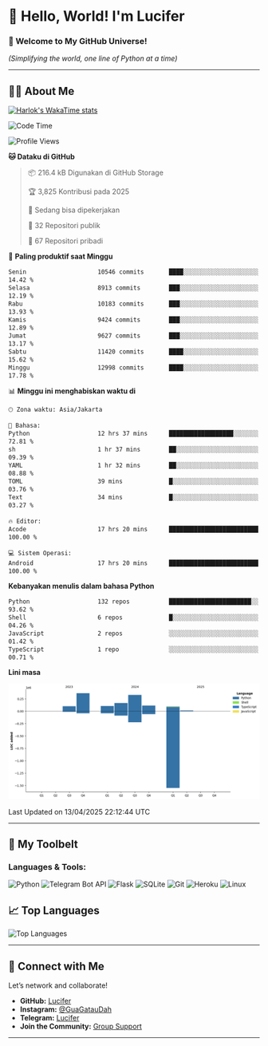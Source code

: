 # 👋 Hello, World! I'm Lucifer 

### 🚀 Welcome to My GitHub Universe!  
*(Simplifying the world, one line of Python at a time)*  

---

## 🧑‍💻 About Me


[![Harlok's WakaTime stats](https://github-readme-stats.vercel.app/api/wakatime?username=LuciferReborns)](https://github.com/jonesroot/github-readme-stats)


<!--START_SECTION:waka-->
![Code Time](http://img.shields.io/badge/Code%20Time-51%20hrs%2029%20mins-blue)

![Profile Views](http://img.shields.io/badge/Profil%20dilihat-2-blue)

**🐱 Dataku di GitHub** 

> 📦 216.4 kB Digunakan di GitHub Storage 
 > 
> 🏆 3,825 Kontribusi pada 2025
 > 
> 💼 Sedang bisa dipekerjakan
 > 
> 📜 32 Repositori publik 
 > 
> 🔑 67 Repositori pribadi 
 > 
📅 **Paling produktif saat Minggu** 

```text
Senin                    10546 commits       ████░░░░░░░░░░░░░░░░░░░░░   14.42 % 
Selasa                   8913 commits        ███░░░░░░░░░░░░░░░░░░░░░░   12.19 % 
Rabu                     10183 commits       ███░░░░░░░░░░░░░░░░░░░░░░   13.93 % 
Kamis                    9424 commits        ███░░░░░░░░░░░░░░░░░░░░░░   12.89 % 
Jumat                    9627 commits        ███░░░░░░░░░░░░░░░░░░░░░░   13.17 % 
Sabtu                    11420 commits       ████░░░░░░░░░░░░░░░░░░░░░   15.62 % 
Minggu                   12998 commits       ████░░░░░░░░░░░░░░░░░░░░░   17.78 % 
```


📊 **Minggu ini menghabiskan waktu di** 

```text
🕑︎ Zona waktu: Asia/Jakarta

💬 Bahasa: 
Python                   12 hrs 37 mins      ██████████████████░░░░░░░   72.81 % 
sh                       1 hr 37 mins        ██░░░░░░░░░░░░░░░░░░░░░░░   09.39 % 
YAML                     1 hr 32 mins        ██░░░░░░░░░░░░░░░░░░░░░░░   08.88 % 
TOML                     39 mins             █░░░░░░░░░░░░░░░░░░░░░░░░   03.76 % 
Text                     34 mins             █░░░░░░░░░░░░░░░░░░░░░░░░   03.27 % 

🔥 Editor: 
Acode                    17 hrs 20 mins      █████████████████████████   100.00 % 

💻 Sistem Operasi: 
Android                  17 hrs 20 mins      █████████████████████████   100.00 % 
```

**Kebanyakan menulis dalam bahasa Python** 

```text
Python                   132 repos           ███████████████████████░░   93.62 % 
Shell                    6 repos             █░░░░░░░░░░░░░░░░░░░░░░░░   04.26 % 
JavaScript               2 repos             ░░░░░░░░░░░░░░░░░░░░░░░░░   01.42 % 
TypeScript               1 repo              ░░░░░░░░░░░░░░░░░░░░░░░░░   00.71 % 
```



**Lini masa**

![Lines of Code chart](https://raw.githubusercontent.com/jonesroot/jonesroot/main/assets/bar_graph.png)


 Last Updated on 13/04/2025 22:12:44 UTC
<!--END_SECTION:waka-->

---


## 🧰 My Toolbelt  

### Languages & Tools:  
![Python](https://img.shields.io/badge/-Python-3776AB?style=flat-square&logo=python&logoColor=white) ![Telegram Bot API](https://img.shields.io/badge/-Telegram%20Bot%20API-2CA5E0?style=flat-square&logo=telegram&logoColor=white) ![Flask](https://img.shields.io/badge/-Flask-000000?style=flat-square&logo=flask&logoColor=white) ![SQLite](https://img.shields.io/badge/-SQLite-003B57?style=flat-square&logo=sqlite&logoColor=white) ![Git](https://img.shields.io/badge/-Git-F05032?style=flat-square&logo=git&logoColor=white) ![Heroku](https://img.shields.io/badge/-Heroku-430098?style=flat-square&logo=heroku&logoColor=white) ![Linux](https://img.shields.io/badge/-Linux-FCC624?style=flat-square&logo=linux&logoColor=black)  


## 📈 Top Languages

![Top Languages](https://github-readme-stats.vercel.app/api/top-langs/?username=jonesroot&layout=compact&theme=tokyonight)  

---


## 🔗 Connect with Me  

Let’s network and collaborate!  
- **GitHub:** [Lucifer](https://github.com/jonesroot/jonesroot/blob/main/README.md)  
- **Instagram:** [@GuaGatauDah](https://instagram.com/guagataudah)  
- **Telegram:** [Lucifer](https://t.me/LuciferReborns)  
- **Join the Community:** [Group Support](https://t.me/GokilSupport)

---
